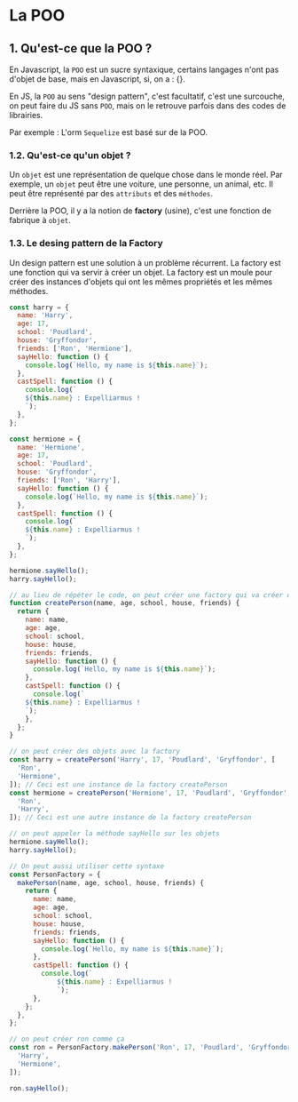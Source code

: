 # La POO

## 1. Qu'est-ce que la POO ?

En Javascript, la `POO` est un sucre syntaxique, certains langages n'ont pas d'objet de base, mais en Javascript, si, on a : {}.

En JS, la `POO` au sens "design pattern", c'est facultatif, c'est une surcouche, on peut faire du JS sans `POO`, mais on le retrouve parfois dans des codes de librairies.

Par exemple : L'orm `Sequelize` est basé sur de la POO.

### 1.2. Qu'est-ce qu'un objet ?

Un `objet` est une représentation de quelque chose dans le monde réel. Par exemple, un `objet` peut être une voiture, une personne, un animal, etc. Il peut être représenté par des `attributs` et des `méthodes`.

Derrière la POO, il y a la notion de **factory** (usine), c'est une fonction de fabrique à `objet`.

### 1.3. Le desing pattern de la Factory

Un design pattern est une solution à un problème récurrent.
La factory est une fonction qui va servir à créer un objet.
La factory est un moule pour créer des instances d'objets qui ont les mêmes propriétés et les mêmes méthodes.

```js
const harry = {
  name: 'Harry',
  age: 17,
  school: 'Poudlard',
  house: 'Gryffondor',
  friends: ['Ron', 'Hermione'],
  sayHello: function () {
    console.log(`Hello, my name is ${this.name}`);
  },
  castSpell: function () {
    console.log(`
    ${this.name} : Expelliarmus !
    `);
  },
};

const hermione = {
  name: 'Hermione',
  age: 17,
  school: 'Poudlard',
  house: 'Gryffondor',
  friends: ['Ron', 'Harry'],
  sayHello: function () {
    console.log(`Hello, my name is ${this.name}`);
  },
  castSpell: function () {
    console.log(`
    ${this.name} : Expelliarmus !
    `);
  },
};

hermione.sayHello();
harry.sayHello();

// au lieu de répéter le code, on peut créer une factory qui va créer des objets
function createPerson(name, age, school, house, friends) {
  return {
    name: name,
    age: age,
    school: school,
    house: house,
    friends: friends,
    sayHello: function () {
      console.log(`Hello, my name is ${this.name}`);
    },
    castSpell: function () {
      console.log(`
    ${this.name} : Expelliarmus !
    `);
    },
  };
}

// on peut créer des objets avec la factory
const harry = createPerson('Harry', 17, 'Poudlard', 'Gryffondor', [
  'Ron',
  'Hermione',
]); // Ceci est une instance de la factory createPerson
const hermione = createPerson('Hermione', 17, 'Poudlard', 'Gryffondor', [
  'Ron',
  'Harry',
]); // Ceci est une autre instance de la factory createPerson

// on peut appeler la méthode sayHello sur les objets
hermione.sayHello();
harry.sayHello();

// On peut aussi utiliser cette syntaxe
const PersonFactory = {
  makePerson(name, age, school, house, friends) {
    return {
      name: name,
      age: age,
      school: school,
      house: house,
      friends: friends,
      sayHello: function () {
        console.log(`Hello, my name is ${this.name}`);
      },
      castSpell: function () {
        console.log(`
            ${this.name} : Expelliarmus !
            `);
      },
    };
  },
};

// on peut créer ron comme ça
const ron = PersonFactory.makePerson('Ron', 17, 'Poudlard', 'Gryffondor', [
  'Harry',
  'Hermione',
]);

ron.sayHello();
```

